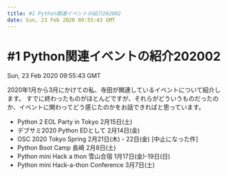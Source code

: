 ```yaml
---
title: #1 Python関連イベントの紹介202002
date: Sun, 23 Feb 2020 09:55:43 GMT
---
```


# #1 Python関連イベントの紹介202002

Sun, 23 Feb 2020 09:55:43 GMT

2020年1月から3月にかけての私、寺田が関連しているイベントについて紹介します。
すでに終わったものがほとんどですが、それらがどういうものだったのか、イベントに関わってどう感じたのかをお話できればと思っています。

- Python 2 EOL Party in Tokyo 2月15日(土)
- デブサミ2020 Python EDとして 2月14日(金)
- OSC 2020 Tokyo Spring 2月21日(木)・22日(金) [中止になった件]
- Python Boot Camp 長崎 2月8日(土)
- Python mini Hack a thon 雪山合宿 1月17日(金)-19日(日)
- Python mini Hack-a-thon Conference 3月7日(土)


<a-player 
:options="{
  audio: [
    {
        name: '#1 Python関連イベントの紹介202002',
        artist: 'terapyon',
        url: 'https://anchor.fm/s/14480e04/podcast/play/10563431/https%3A%2F%2Fd3ctxlq1ktw2nl.cloudfront.net%2Fproduction%2F2020-1-23%2F51877153-44100-2-f73486ecdd5bf.mp3',
        cover: '/terada-uspycon2019.jpg'
    }
    ]
}"
/>
